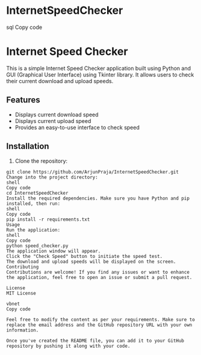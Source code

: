 # InternetSpeedChecker
sql
Copy code
# Internet Speed Checker

This is a simple Internet Speed Checker application built using Python and GUI (Graphical User Interface) using Tkinter library. It allows users to check their current download and upload speeds.

## Features

- Displays current download speed
- Displays current upload speed
- Provides an easy-to-use interface to check speed

## Installation

1. Clone the repository:

```shell
git clone https://github.com/ArjunPraja/InternetSpeedChecker.git
Change into the project directory:
shell
Copy code
cd InternetSpeedChecker
Install the required dependencies. Make sure you have Python and pip installed, then run:
shell
Copy code
pip install -r requirements.txt
Usage
Run the application:
shell
Copy code
python speed_checker.py
The application window will appear.
Click the "Check Speed" button to initiate the speed test.
The download and upload speeds will be displayed on the screen.
Contributing
Contributions are welcome! If you find any issues or want to enhance the application, feel free to open an issue or submit a pull request.

License
MIT License

vbnet
Copy code

Feel free to modify the content as per your requirements. Make sure to replace the email address and the GitHub repository URL with your own information.

Once you've created the README file, you can add it to your GitHub repository by pushing it along with your code.



